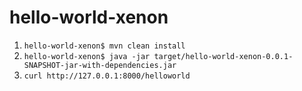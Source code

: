 # hello-world-xenon

1. `hello-world-xenon$ mvn clean install`
2. `hello-world-xenon$ java -jar target/hello-world-xenon-0.0.1-SNAPSHOT-jar-with-dependencies.jar`
3. `curl http://127.0.0.1:8000/helloworld`